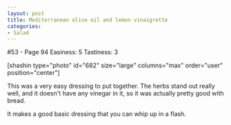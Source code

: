 ```yaml
---
layout: post
title: Mediterranean olive oil and lemon vinaigrette
categories:
- Salad
---
```


#53 - Page 94
Easiness: 5
Tastiness: 3

[shashin type="photo" id="682" size="large" columns="max" order="user" position="center"]

This was a very easy dressing to put together. The herbs stand out really well, and it doesn't have any vinegar in it, so it was actually pretty good with bread.

It makes a good basic dressing that you can whip up in a flash.
